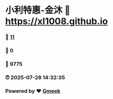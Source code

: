 # 小利特惠-金沐 :link: https://xl1008.github.io 
### :page_facing_up: [11](https://xl1008.github.io/tag.html) 
### :speech_balloon: 0 
### :hibiscus: 9775 
### :alarm_clock: 2025-07-28 14:32:35 
### Powered by :heart: [Gmeek](https://github.com/Meekdai/Gmeek)
